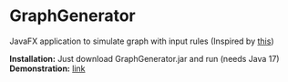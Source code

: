 # GraphGenerator
 JavaFX application to simulate graph with input rules  (Inspired by <a href="https://writings.stephenwolfram.com/2020/04/finally-we-may-have-a-path-to-the-fundamental-theory-of-physics-and-its-beautiful/">this</a>)  
 
 <b>Installation:</b> Just download GraphGenerator.jar and run (needs Java 17)  
 <b>Demonstration:</b> <a href="https://www.youtube.com/watch?v=gsNErZ7KAk8">link</a>   
